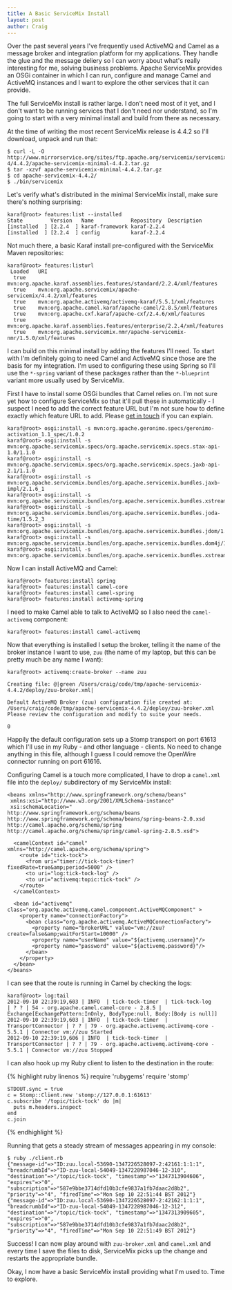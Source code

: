 ```yaml
---
title: A Basic ServiceMix Install
layout: post
author: Craig
---
```


Over the past several years I've frequently used ActiveMQ and Camel as a message broker and integration platform for my applications. They handle the glue and the message deliery so I can worry about what's really interesting for me, solving business problems. Apache ServiceMix provides an OSGi container in which I can run, configure and manage Camel and ActiveMQ instances and I want to explore the other services that it can provide.

The full ServiceMix install is rather large. I don't need most of it yet, and I don't want to be running services that I don't need nor understand, so I'm going to start with a very minimal install and build from there as necessary.

At the time of writing the most recent ServiceMix release is 4.4.2 so I'll download, unpack and run that:

    $ curl -L -O http://www.mirrorservice.org/sites/ftp.apache.org/servicemix/servicemix-4/4.4.2/apache-servicemix-minimal-4.4.2.tar.gz
    $ tar -xzvf apache-servicemix-minimal-4.4.2.tar.gz
    $ cd apache-servicemix-4.4.2/
    $ ./bin/servicemix

Let's verify what's distributed in the minimal ServiceMix install, make sure there's nothing surprising:

    karaf@root> features:list --installed
    State         Version   Name            Repository  Description
    [installed  ] [2.2.4  ] karaf-framework karaf-2.2.4
    [installed  ] [2.2.4  ] config          karaf-2.2.4

Not much there, a basic Karaf install pre-configured with the ServiceMix Maven
repositories:

    karaf@root> features:listurl
     Loaded   URI
      true    mvn:org.apache.karaf.assemblies.features/standard/2.2.4/xml/features
      true    mvn:org.apache.servicemix/apache-servicemix/4.4.2/xml/features
      true    mvn:org.apache.activemq/activemq-karaf/5.5.1/xml/features
      true    mvn:org.apache.camel.karaf/apache-camel/2.8.5/xml/features
      true    mvn:org.apache.cxf.karaf/apache-cxf/2.4.6/xml/features
      true    mvn:org.apache.karaf.assemblies.features/enterprise/2.2.4/xml/features
      true    mvn:org.apache.servicemix.nmr/apache-servicemix-nmr/1.5.0/xml/features

I can build on this minimal install by adding the features I'll need. To start with I'm definitely going to need Camel and ActiveMQ since those are the basis for my integration. I'm used to configuring these using Spring so I'll use the `*-spring` variant of these packages rather than the `*-blueprint` variant more usually used by ServiceMix.

First I have to install some OSGi bundles that Camel relies on. I'm not sure yet how to configure ServiceMix so that it'll pull these in automatically - I suspect I need to add the correct feature URL but I'm not sure how to define exactly which feature URL to add. Please [get in touch][0] if you can explain.

    karaf@root> osgi:install -s mvn:org.apache.geronimo.specs/geronimo-activation_1.1_spec/1.0.2
    karaf@root> osgi:install -s mvn:org.apache.servicemix.specs/org.apache.servicemix.specs.stax-api-1.0/1.1.0
    karaf@root> osgi:install -s mvn:org.apache.servicemix.specs/org.apache.servicemix.specs.jaxb-api-2.1/1.1.0
    karaf@root> osgi:install -s mvn:org.apache.servicemix.bundles/org.apache.servicemix.bundles.jaxb-impl/2.1.6_1
    karaf@root> osgi:install -s mvn:org.apache.servicemix.bundles/org.apache.servicemix.bundles.xstream/1.3_4
    karaf@root> osgi:install -s mvn:org.apache.servicemix.bundles/org.apache.servicemix.bundles.joda-time/1.5.2_3
    karaf@root> osgi:install -s mvn:org.apache.servicemix.bundles/org.apache.servicemix.bundles.jdom/1.1_3
    karaf@root> osgi:install -s mvn:org.apache.servicemix.bundles/org.apache.servicemix.bundles.dom4j/1.6.1_3
    karaf@root> osgi:install -s mvn:org.apache.servicemix.bundles/org.apache.servicemix.bundles.xstream/1.3_4

Now I can install ActiveMQ and Camel:

    karaf@root> features:install spring
    karaf@root> features:install camel-core
    karaf@root> features:install camel-spring
    karaf@root> features:install activemq-spring

I need to make Camel able to talk to ActiveMQ so I also need the `camel-activemq` component:

    karaf@root> features:install camel-activemq

Now that everything is installed I setup the broker, telling it the name of the broker instance I want to use, `zuu` (the name of my laptop, but this can be pretty much be any name I want):

    karaf@root> activemq:create-broker --name zuu
    
    Creating file: @|green /Users/craig/code/tmp/apache-servicemix-4.4.2/deploy/zuu-broker.xml|
    
    Default ActiveMQ Broker (zuu) configuration file created at: /Users/craig/code/tmp/apache-servicemix-4.4.2/deploy/zuu-broker.xml
    Please review the configuration and modify to suite your needs.
    
    0

Happily the default configuration sets up a Stomp transport on port 61613 which I'll use in my Ruby - and other language - clients. No need to change anything in this file, although I guess I could remove the OpenWire connector running on port 61616.

Configuring Camel is a touch more complicated, I have to drop a `camel.xml` file into the `deploy/` subdirectory of my ServiceMix install:

    <beans xmlns="http://www.springframework.org/schema/beans"
     xmlns:xsi="http://www.w3.org/2001/XMLSchema-instance"
     xsi:schemaLocation="
    http://www.springframework.org/schema/beans http://www.springframework.org/schema/beans/spring-beans-2.0.xsd
    http://camel.apache.org/schema/spring http://camel.apache.org/schema/spring/camel-spring-2.8.5.xsd">

      <camelContext id="camel" xmlns="http://camel.apache.org/schema/spring">
        <route id="tick-tock">
          <from uri="timer://tick-tock-timer?fixedRate=true&amp;period=5000" />
          <to uri="log:tick-tock-log" />
          <to uri="activemq:topic:tick-tock" />
        </route>
      </camelContext>

      <bean id="activemq" class="org.apache.activemq.camel.component.ActiveMQComponent" >
        <property name="connectionFactory">
          <bean class="org.apache.activemq.ActiveMQConnectionFactory">
            <property name="brokerURL" value="vm://zuu?create=false&amp;waitForStart=10000" />
            <property name="userName" value="${activemq.username}"/>
            <property name="password" value="${activemq.password}"/>
          </bean>
        </property>
      </bean>
    </beans>

I can see that the route is running in Camel by checking the logs:

    karaf@root> log:tail
    2012-09-10 22:39:19,603 | INFO  | tick-tock-timer  | tick-tock-log      | ? ? | 54 - org.apache.camel.camel-core - 2.8.5 | Exchange[ExchangePattern:InOnly, BodyType:null, Body:[Body is null]]
    2012-09-10 22:39:19,603 | INFO  | tick-tock-timer  | TransportConnector | ? ? | 79 - org.apache.activemq.activemq-core - 5.5.1 | Connector vm://zuu Started
    2012-09-10 22:39:19,606 | INFO  | tick-tock-timer  | TransportConnector | ? ? | 79 - org.apache.activemq.activemq-core - 5.5.1 | Connector vm://zuu Stopped

I can also hook up my Ruby client to listen to the destination in the route:

{% highlight ruby linenos %}
    require 'rubygems'
    require 'stomp'
    
    STDOUT.sync = true
    c = Stomp::Client.new 'stomp://127.0.0.1:61613'
    c.subscribe '/topic/tick-tock' do |m|
      puts m.headers.inspect
    end
    c.join
{% endhighlight %}

Running that gets a steady stream of messages appearing in my console:

    $ ruby ./client.rb
    {"message-id"=>"ID:zuu.local-53690-1347226528097-2:42161:1:1:1", "breadcrumbId"=>"ID-zuu-local-54049-1347228987046-12-310", "destination"=>"/topic/tick-tock", "timestamp"=>"1347313904606", "expires"=>"0", "subscription"=>"587e9bbe3714dfd10b3cfe9837a1fb7daac2d8b2", "priority"=>"4", "firedTime"=>"Mon Sep 10 22:51:44 BST 2012"}
    {"message-id"=>"ID:zuu.local-53690-1347226528097-2:42162:1:1:1", "breadcrumbId"=>"ID-zuu-local-54049-1347228987046-12-312", "destination"=>"/topic/tick-tock", "timestamp"=>"1347313909605", "expires"=>"0", "subscription"=>"587e9bbe3714dfd10b3cfe9837a1fb7daac2d8b2", "priority"=>"4", "firedTime"=>"Mon Sep 10 22:51:49 BST 2012"}

Success! I can now play around with `zuu-broker.xml` and `camel.xml` and every time I save the files to disk, ServiceMix picks up the change and restarts the appropriate bundle.

Okay, I now have a basic ServiceMix install providing what I'm used to. Time to explore.

[0]: mailto:craig@barkingiguana.com


